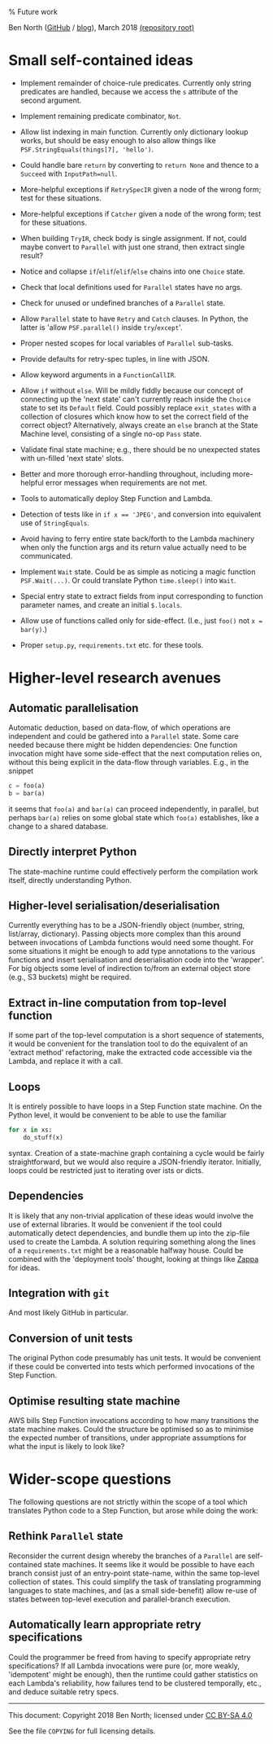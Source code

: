 % Future work

Ben North
([GitHub](https://www.github.com/bennorth/)
/ [blog](http://www.redfrontdoor.org/blog/)),
March 2018
[(repository root)](https://github.com/bennorth/pyawssfn)


# Small self-contained ideas

* Implement remainder of choice-rule predicates.  Currently only
  string predicates are handled, because we access the `s` attribute
  of the second argument.

* Implement remaining predicate combinator, `Not`.

* Allow list indexing in main function.  Currently only dictionary
  lookup works, but should be easy enough to also allow things like
  `PSF.StringEquals(things[7], 'hello')`.

* Could handle bare `return` by converting to `return None` and
  thence to a `Succeed` with `InputPath=null`.

* More-helpful exceptions if `RetrySpecIR` given a node of the wrong
  form; test for these situations.

* More-helpful exceptions if `Catcher` given a node of the wrong
  form; test for these situations.

* When building `TryIR`, check body is single assignment.  If not,
  could maybe convert to `Parallel` with just one strand, then extract
  single result?

* Notice and collapse `if`/`elif`/`elif`/`else` chains into one
  `Choice` state.

* Check that local definitions used for `Parallel` states have no
  args.

* Check for unused or undefined branches of a `Parallel` state.

* Allow `Parallel` state to have `Retry` and `Catch` clauses.  In
  Python, the latter is 'allow `PSF.parallel()` inside
  `try`/`except`'.

* Proper nested scopes for local variables of `Parallel` sub-tasks.

* Provide defaults for retry-spec tuples, in line with JSON.

* Allow keyword arguments in a `FunctionCallIR`.

* Allow `if` without `else`.  Will be mildly fiddly because our
  concept of connecting up the 'next state' can't currently reach
  inside the `Choice` state to set its `Default` field.  Could
  possibly replace `exit_states` with a collection of closures which
  know how to set the correct field of the correct object?
  Alternatively, always create an `else` branch at the State Machine
  level, consisting of a single no-op `Pass` state.

* Validate final state machine; e.g., there should be no unexpected
  states with un-filled 'next state' slots.

* Better and more thorough error-handling throughout, including
  more-helpful error messages when requirements are not met.

* Tools to automatically deploy Step Function and Lambda.

* Detection of tests like in `if x == 'JPEG'`, and conversion into
  equivalent use of `StringEquals`.

* Avoid having to ferry entire state back/forth to the Lambda
  machinery when only the function args and its return value actually
  need to be communicated.

* Implement `Wait` state.  Could be as simple as noticing a magic
  function `PSF.Wait(...)`.  Or could translate Python `time.sleep()`
  into `Wait`.

* Special entry state to extract fields from input corresponding to
  function parameter names, and create an initial `$.locals`.

* Allow use of functions called only for side-effect.  (I.e., just
  `foo()` not `x = bar(y)`.)

* Proper `setup.py`, `requirements.txt` etc. for these tools.


# Higher-level research avenues

## Automatic parallelisation

Automatic deduction, based on data-flow, of which operations are
independent and could be gathered into a `Parallel` state.  Some care
needed because there might be hidden dependencies: One function
invocation might have some side-effect that the next computation
relies on, without this being explicit in the data-flow through
variables.  E.g., in the snippet

```python
c = foo(a)
b = bar(a)
```

it seems that `foo(a)` and `bar(a)` can proceed independently, in
parallel, but perhaps `bar(a)` relies on some global state which
`foo(a)` establishes, like a change to a shared database.

## Directly interpret Python

The state-machine runtime could effectively perform the compilation
work itself, directly understanding Python.

## Higher-level serialisation/deserialisation

Currently everything has to be a JSON-friendly object (number, string,
list/array, dictionary).  Passing objects more complex than this
around between invocations of Lambda functions would need some
thought.  For some situations it might be enough to add type
annotations to the various functions and insert serialisation and
deserialisation code into the 'wrapper'.  For big objects some level
of indirection to/from an external object store (e.g., S3 buckets)
might be required.

## Extract in-line computation from top-level function

If some part of the top-level computation is a short sequence of
statements, it would be convenient for the translation tool to do the
equivalent of an 'extract method' refactoring, make the extracted code
accessible via the Lambda, and replace it with a call.

## Loops

It is entirely possible to have loops in a Step Function state
machine.  On the Python level, it would be convenient to be able to
use the familiar

```python
for x in xs:
    do_stuff(x)
```

syntax.  Creation of a state-machine graph containing a cycle would be
fairly straightforward, but we would also require a JSON-friendly
iterator.  Initially, loops could be restricted just to iterating over
ists or dicts.

## Dependencies

It is likely that any non-trivial application of these ideas would
involve the use of external libraries.  It would be convenient if the
tool could automatically detect dependencies, and bundle them up into
the zip-file used to create the Lambda.  A solution requiring
something along the lines of a `requirements.txt` might be a
reasonable halfway house.  Could be combined with the 'deployment
tools' thought, looking at things like [Zappa](https://www.zappa.io/)
for ideas.

## Integration with `git`

And most likely GitHub in particular.

## Conversion of unit tests

The original Python code presumably has unit tests.  It would be
convenient if these could be converted into tests which performed
invocations of the Step Function.

## Optimise resulting state machine

AWS bills Step Function invocations according to how many transitions
the state machine makes.  Could the structure be optimised so as to
minimise the expected number of transitions, under appropriate
assumptions for what the input is likely to look like?


# Wider-scope questions

The following questions are not strictly within the scope of a tool
which translates Python code to a Step Function, but arose while doing
the work:

## Rethink `Parallel` state

Reconsider the current design whereby the branches of a `Parallel` are
self-contained state machines.  It seems like it would be possible to
have each branch consist just of an entry-point state-name, within the
same top-level collection of states.  This could simplify the task of
translating programming languages to state machines, and (as a small
side-benefit) allow re-use of states between top-level execution and
parallel-branch execution.

## Automatically learn appropriate retry specifications

Could the programmer be freed from having to specify appropriate retry
specifications?  If all Lambda invocations were pure (or, more weakly,
'idempotent' might be enough), then the runtime could gather
statistics on each Lambda's reliability, how failures tend to be
clustered temporally, etc., and deduce suitable retry specs.


---

This document: Copyright 2018 Ben North; licensed under
[CC BY-SA 4.0](http://creativecommons.org/licenses/by-sa/4.0/)

See the file `COPYING` for full licensing details.
